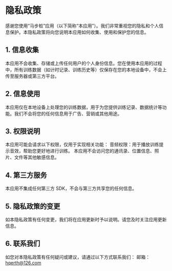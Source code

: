 # 隐私政策
感谢您使用“马步桩”应用（以下简称“本应用”）。我们非常重视您的隐私和个人信息保护。本隐私政策将向您说明本应用如何收集、使用和保护您的信息。
## 1. 信息收集
本应用不会收集、存储或上传任何用户的个人身份信息。您在使用本应用的过程中，所有训练数据（如计时记录、训练历史等）仅保存在您的本地设备中，不会上传至服务器或第三方平台。
## 2. 信息使用
本应用仅在本地设备上处理您的训练数据，用于为您提供训练记录、数据统计等功能。我们不会将您的任何信息用于广告、营销或其他用途。
## 3. 权限说明
本应用可能会请求以下权限，仅用于实现相关功能：
音频权限：用于播放训练提示音效，帮助您更好地进行训练。
本应用不会访问您的通讯录、位置信息、照片、文件等其他敏感信息。
## 4. 第三方服务
本应用不集成任何第三方 SDK，不会与第三方共享您的任何信息。
## 5. 隐私政策的变更
如本隐私政策有任何变更，我们将在应用更新时予以说明。请您及时关注应用更新信息。
## 6. 联系我们
如您对本隐私政策有任何疑问或建议，请通过以下方式联系我们：
邮箱：hqerth@126.com